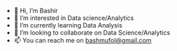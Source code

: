 - 👋 Hi, I’m Bashir
- 👀 I’m interested in Data science/Analytics
- 🌱 I’m currently learning Data Analysis
- 💞️ I’m looking to collaborate on Data Science/Analytics
- 📫 You can reach me on bashmufol@gmail.com

<!---
Bashmufol/Bashmufol is a ✨ special ✨ repository because its `README.md` (this file) appears on your GitHub profile.
You can click the Preview link to take a look at your changes.
--->

